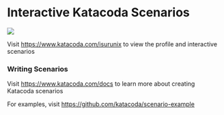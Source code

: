 # Interactive Katacoda Scenarios

[![](http://shields.katacoda.com/katacoda/isurunix/count.svg)](https://www.katacoda.com/isurunix "Get your profile on Katacoda.com")

Visit https://www.katacoda.com/isurunix to view the profile and interactive scenarios

### Writing Scenarios
Visit https://www.katacoda.com/docs to learn more about creating Katacoda scenarios

For examples, visit https://github.com/katacoda/scenario-example

